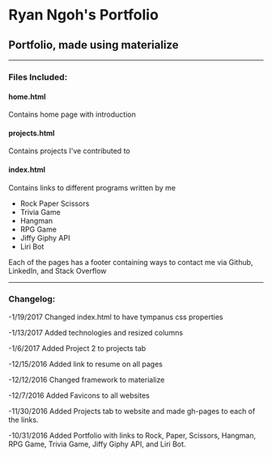 # Ryan Ngoh's Portfolio
## Portfolio, made using materialize
___
### Files Included:
#### **home.html**

Contains home page with introduction

#### **projects.html**

Contains projects I've contributed to
	
#### **index.html**

Contains links to different programs written by me
+ Rock Paper Scissors
+ Trivia Game
+ Hangman
+ RPG Game
+ Jiffy Giphy API
+ Liri Bot

Each of the pages has a footer containing ways to contact me via Github, LinkedIn, and Stack Overflow


___

### Changelog:
-1/19/2017 Changed index.html to have tympanus css properties

-1/13/2017 Added technologies and resized columns

-1/6/2017 Added Project 2 to projects tab

-12/15/2016 Added link to resume on all pages

-12/12/2016 Changed framework to materialize

-12/7/2016 Added Favicons to all websites

-11/30/2016 Added Projects tab to website and made gh-pages to each of the links.

-10/31/2016 Added Portfolio with links to Rock, Paper, Scissors, Hangman, RPG Game, Trivia Game, Jiffy Giphy API, and Liri Bot.


